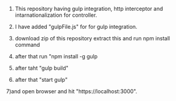 1) This repository having gulp integration, http interceptor and intarnationalization for controller.

2) I have added "gulpFile.js" for for gulp integration.

3) download zip of this repository extract this and run npm install command

4) after that run "npm install -g gulp

5) after taht "gulp build"

6) after that "start gulp"

7)and open browser and hit "https://localhost:3000".



